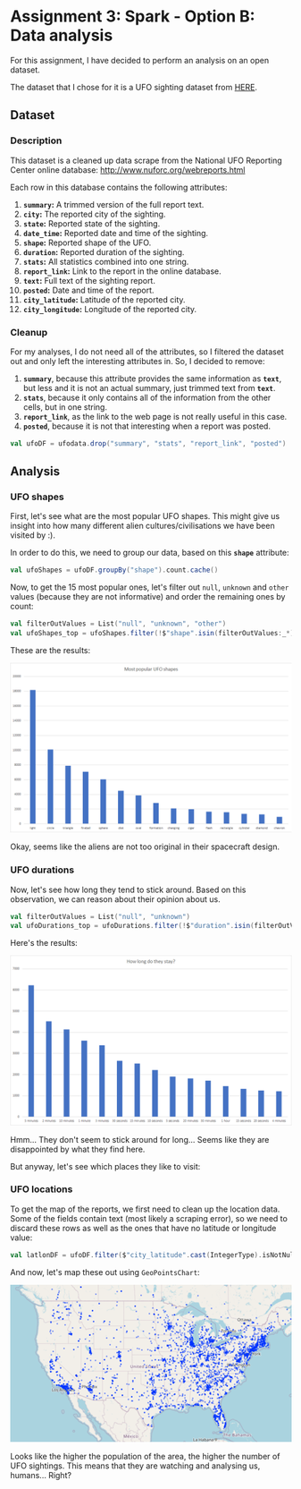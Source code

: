 # Assignment 3: Spark - Option B: Data analysis

For this assignment, I have decided to perform an analysis on an open dataset.

The dataset that I chose for it is a UFO sighting dataset from [HERE](https://data.world/timothyrenner/ufo-sightings).

## Dataset 
### Description

This dataset is a cleaned up data scrape from the National UFO Reporting Center online database: http://www.nuforc.org/webreports.html

Each row in this database contains the following attributes:
1. **`summary`:** A trimmed version of the full report text.
2. **`city`:** The reported city of the sighting.
3. **`state`:** Reported state of the sighting.
4. **`date_time`:** Reported date and time of the sighting. 
5. **`shape`:** Reported shape of the UFO.
6. **`duration`:** Reported duration of the sighting.
7. **`stats`:** All statistics combined into one string.
8. **`report_link`:** Link to the report in the online database.
9. **`text`:** Full text of the sighting report.
10. **`posted`:** Date and time of the report.
11. **`city_latitude`:** Latitude of the reported city.
12. **`city_longitude`:** Longitude of the reported city.

### Cleanup

For my analyses, I do not need all of the attributes, so I filtered the dataset out and only left the interesting attributes in. So, I decided to remove:
1. **`summary`**, because this attribute provides the same information as **`text`**, but less and it is not an actual summary, just trimmed text from **`text`**.
2. **`stats`**, because it only contains all of the information from the other cells, but in one string.
3. **`report_link`**, as the link to the web page is not really useful in this case.
4. **`posted`**, because it is not that interesting when a report was posted.

```scala
val ufoDF = ufodata.drop("summary", "stats", "report_link", "posted")
```

## Analysis
### UFO shapes

First, let's see what are the most popular UFO shapes. This might give us insight into how many different alien cultures/civilisations we have been visited by :).

In order to do this, we need to group our data, based on this **`shape`** attribute:
```scala
val ufoShapes = ufoDF.groupBy("shape").count.cache()
```
Now, to get the 15 most popular ones, let's filter out `null`, `unknown` and `other` values (because they are not informative) and order the remaining ones by count:
```scala
val filterOutValues = List("null", "unknown", "other")
val ufoShapes_top = ufoShapes.filter(!$"shape".isin(filterOutValues:_*)).orderBy(desc("count")).limit(15)
```

These are the results:

![ufo_shapes](/images/ufoshapes.png)

Okay, seems like the aliens are not too original in their spacecraft design.

### UFO durations

Now, let's see how long they tend to stick around. Based on this observation, we can reason about their opinion about us.

```scala
val filterOutValues = List("null", "unknown")
val ufoDurations_top = ufoDurations.filter(!$"duration".isin(filterOutValues:_*)).orderBy(desc("count")).limit(15)
```

Here's the results:

![ufo_durations](/images/ufotimes.png)

Hmm... They don't seem to stick around for long... Seems like they are disappointed by what they find here.

But anyway, let's see which places they like to visit:

### UFO locations

To get the map of the reports, we first need to clean up the location data. Some of the fields contain text (most likely a scraping error), so we need to discard these rows as well as the ones that have no latitude or longitude value:
```scala
val latlonDF = ufoDF.filter($"city_latitude".cast(IntegerType).isNotNull && $"city_longitude".cast(IntegerType).isNotNull)
```

And now, let's map these out using `GeoPointsChart`:

![ufo_map](/images/ufomap.png)

Looks like the higher the population of the area, the higher the number of UFO sightings. This means that they are watching and analysing us, humans... Right?

